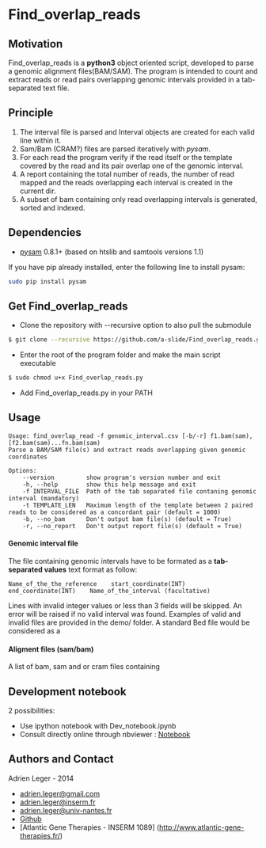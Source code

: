 # Find_overlap_reads

## Motivation
Find_overlap_reads is a **python3** object oriented script, developed to parse a genomic alignment files(BAM/SAM). The program is intended to count and extract reads or read pairs overlapping genomic intervals provided in a tab-separated text file.

## Principle

1. The interval file is parsed and Interval objects are created for each valid line within it.
2. Sam/Bam (CRAM?) files are parsed iteratively with *pysam*.
3. For each read the program verify if the read itself or the template covered by the read and its pair overlap one of the genomic interval.
4. A report containing the total number of reads, the number of read mapped and the reads overlapping each interval is created in the current dir.
5. A subset of bam containing only read overlapping intervals is generated, sorted and indexed.  

## Dependencies

* [pysam](https://github.com/pysam-developers/pysam) 0.8.1+ (based on htslib and samtools versions 1.1)

If you have pip already installed, enter the following line to install pysam:
```bash
sudo pip install pysam
```

## Get Find_overlap_reads

* Clone the repository with --recursive option to also pull the submodule
``` bash
$ git clone --recursive https://github.com/a-slide/Find_overlap_reads.git
```

* Enter the root of the program folder and make the main script executable
``` bash
$ sudo chmod u+x Find_overlap_reads.py
```

* Add Find_overlap_reads.py in your PATH

## Usage

    Usage: find_overlap_read -f genomic_interval.csv [-b/-r] f1.bam(sam),[f2.bam(sam)...fn.bam(sam)
    Parse a BAM/SAM file(s) and extract reads overlapping given genomic coordinates

    Options:
        --version         show program's version number and exit
        -h, --help        show this help message and exit
        -f INTERVAL_FILE  Path of the tab separated file contaning genomic interval (mandatory)
        -t TEMPLATE_LEN   Maximum length of the template between 2 paired reads to be considered as a concordant pair (default = 1000)
        -b, --no_bam      Don't output bam file(s) (default = True)
        -r, --no_report   Don't output report file(s) (default = True)

#### Genomic interval file

The file containing genomic intervals have to be formated as a **tab-separated values** text format as follow:

```Name_of_the_the_reference    start_coordinate(INT)    end_coordinate(INT)    Name_of_the_interval (facultative)```

Lines with invalid integer values or less than 3 fields will be skipped. An error will be raised if no valid interval was found.
Examples of valid and invalid files are provided in the demo/ folder. A standard Bed file would be considered as a 

#### Aligment files (sam/bam)

A list of bam, sam and or cram files containing

## Development notebook

2 possibilities:
* Use ipython notebook with Dev_notebook.ipynb
* Consult directly online through nbviewer : [Notebook](http://nbviewer.ipython.org/github/a-slide/Find_overlap_reads/blob/master/Dev_notebook.ipynb)

## Authors and Contact

Adrien Leger - 2014
* <adrien.leger@gmail.com>
* <adrien.leger@inserm.fr>
* <adrien.leger@univ-nantes.fr>
* [Github](https://github.com/a-slide)
* [Atlantic Gene Therapies - INSERM 1089] (http://www.atlantic-gene-therapies.fr/)
